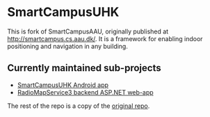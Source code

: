 SmartCampusUHK
==============

This is fork of SmartCampusAAU, originally published at http://smartcampus.cs.aau.dk/. It is a framework for enabling indoor positioning and navigation in any building.

<h2>Currently maintained sub-projects</h2>

*   [SmartCampusUHK Android app](Android/SmartCampusAppUHK)
*   [RadioMapService3 backend ASP.NET web-app](Backend/RadioMapService3)

The rest of the repo is a copy of the [original repo](https://github.com/BentThomsen/SmartCampusAAU).
